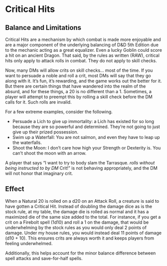 # Critical Hits

## Balance and Limitations

Critical Hits are a mechanism by which combat is made more enjoyable and are a major component of the underlying balancing of D&D 5th Edition due to the mechanic acting as a great equalizer.  Even a lucky Goblin could score a hit on an ancient Dragon.  That said, by the rules as written (RAW), critical hits only apply to attack rolls in combat.  They do not apply to skill checks.

Now, many DMs will allow crits on skill checks…  most of the time.  If you want to persuade a noble and roll a crit, most DMs will say that they go along with it.  It’s fun, it’s rewarding, and the game works out the better for it.  But there are certain things that have wandered into the realm of the absurd, and for these things, a 20 is no different than a 1.  Sometimes, a player will attempt to preempt this by rolling a skill check before the DM calls for it.  Such rolls are invalid.

For a few extreme examples, consider the following.

- Persuade a Lich to give up immortality: a Lich has existed for so long because they are so powerful and determined.  They’re not going to just give up their prized possession.
- Swim up a Waterfall: You are not salmon, and even they have to leap up the waterfalls.
- Shoot the Moon: I don’t care how high your Strength or Dexterity is.  You can’t shoot the moon with an arrow.

A player that says “I want to try to body slam the Tarrasque.  *rolls without being instructed to by DM*  Crit!” is not behaving appropriately, and the DM will not honor that imaginary crit.

## Effect

When a Natural 20 is rolled on a d20 on an Attack Roll, a creature is said to have gotten a Critical Hit.  Instead of doubling the damage dice as is the stock rule, at my table, the damage die is rolled as normal and it has a maximized die of the same size added to the total.  For instance, if you get a crit on a Firebolt spell (1d10) and roll a 1 on the damage, that would be underwhelming by the stock rules as you would only deal 2 points of damage.  Under my house rules, you would instead deal 11 points of damage (d10 + 10).  This ensures crits are always worth it and keeps players from feeling underwhelmed.

Additionally, this helps account for the minor balance difference between spell attacks and save-for-half spells.